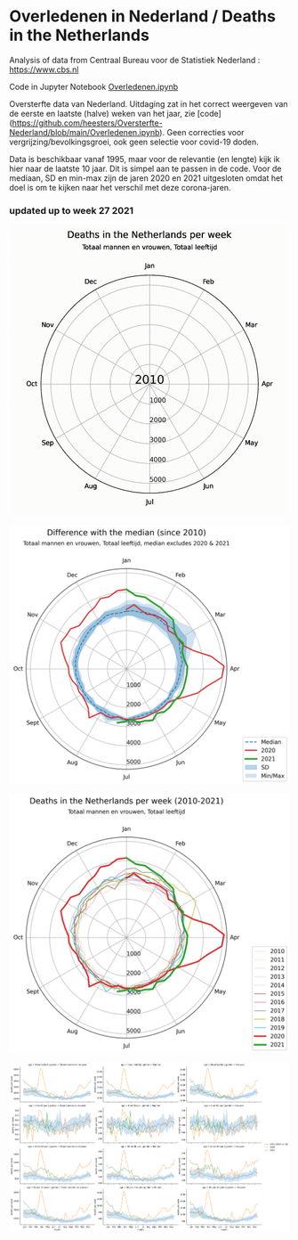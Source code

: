 # Overledenen in Nederland / Deaths in the Netherlands
Analysis of data from Centraal Bureau voor de Statistiek Nederland : https://www.cbs.nl

Code in Jupyter Notebook [Overledenen.ipynb](https://github.com/heesters/Oversterfte-Nederland/blob/main/Overledenen.ipynb)

Oversterfte data van Nederland.
Uitdaging zat in het correct weergeven van de eerste en laatste (halve) weken van het jaar, zie [code] (https://github.com/heesters/Oversterfte-Nederland/blob/main/Overledenen.ipynb).
Geen correcties voor vergrijzing/bevolkingsgroei, ook geen selectie voor covid-19 doden.

Data is beschikbaar vanaf 1995, maar voor de relevantie (en lengte) kijk ik hier naar de laatste 10 jaar. Dit is simpel aan te passen in de code.
Voor de mediaan, SD en min-max zijn de jaren 2020 en 2021 uitgesloten omdat het doel is om te kijken naar het verschil met deze corona-jaren.

### updated up to week 27 2021

![Overledenen in Nederland](https://github.com/heesters/Oversterfte-Nederland/blob/main/sterfte_anim.gif?raw=true)

![Verschil met de mediaan](https://github.com/heesters/Oversterfte-Nederland/blob/main/sterfte_median.png?raw=true)

![Overledenen in Nederland](https://github.com/heesters/Oversterfte-Nederland/blob/main/sterfte_perjaar.png?raw=true)

![Naar leeftijd en geslacht](https://github.com/heesters/Oversterfte-Nederland/blob/main/naar_Geslacht_leeftijd.png?raw=true)
